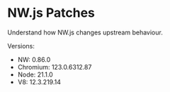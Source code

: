 # NW.js Patches

Understand how NW.js changes upstream behaviour.

Versions:

- NW: 0.86.0
- Chromium: 123.0.6312.87
- Node: 21.1.0
- V8: 12.3.219.14
